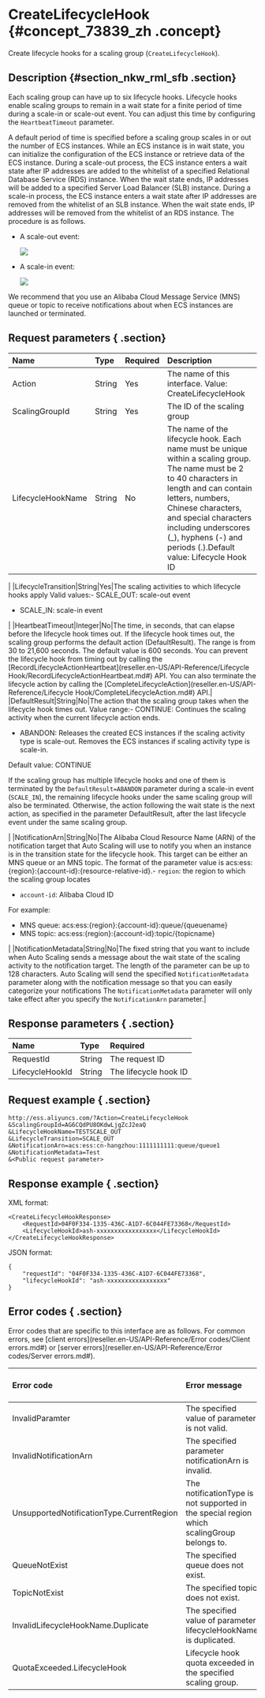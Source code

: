 # CreateLifecycleHook {#concept_73839_zh .concept}

Create lifecycle hooks for a scaling group \(`CreateLifecycleHook`\).

## Description {#section_nkw_rml_sfb .section}

Each scaling group can have up to six lifecycle hooks. Lifecycle hooks enable scaling groups to remain in a wait state for a finite period of time during a scale-in or scale-out event. You can adjust this time by configuring the `HeartbeatTimeout` parameter.

A default period of time is specified before a scaling group scales in or out the number of ECS instances. While an ECS instance is in wait state, you can initialize the configuration of the ECS instance or retrieve data of the ECS instance. During a scale-out process, the ECS instance enters a wait state after IP addresses are added to the whitelist of a specified Relational Database Service \(RDS\) instance. When the wait state ends, IP addresses will be added to a specified Server Load Balancer \(SLB\) instance. During a scale-in process, the ECS instance enters a wait state after IP addresses are removed from the whitelist of an SLB instance. When the wait state ends, IP addresses will be removed from the whitelist of an RDS instance. The procedure is as follows.

-   A scale-out event:

    ![](http://static-aliyun-doc.oss-cn-hangzhou.aliyuncs.com/assets/img/40660/155055387232073_en-US.png)

-   A scale-in event:

    ![](http://static-aliyun-doc.oss-cn-hangzhou.aliyuncs.com/assets/img/40660/155055387232072_en-US.png)


We recommend that you use an Alibaba Cloud Message Service \(MNS\) queue or topic to receive notifications about when ECS instances are launched or terminated.

## Request parameters { .section}

|Name|Type|Required|Description|
|:---|:---|:-------|:----------|
|Action|String|Yes|The name of this interface. Value: CreateLifecycleHook|
|ScalingGroupId|String|Yes|The ID of the scaling group|
|LifecycleHookName|String|No|The name of the lifecycle hook. Each name must be unique within a scaling group. The name must be 2 to 40 characters in length and can contain letters, numbers, Chinese characters, and special characters including underscores \(\_\), hyphens \(-\) and periods \(.\).Default value: Lifecycle Hook ID

|
|LifecycleTransition|String|Yes|The scaling activities to which lifecycle hooks apply Valid values:-   SCALE\_OUT: scale-out event
-   SCALE\_IN: scale-in event

|
|HeartbeatTimeout|Integer|No|The time, in seconds, that can elapse before the lifecycle hook times out. If the lifecycle hook times out, the scaling group performs the default action \(DefaultResult\). The range is from 30 to 21,600 seconds. The default value is 600 seconds. You can prevent the lifecycle hook from timing out by calling the [RecordLifecycleActionHeartbeat](reseller.en-US/API-Reference/Lifecycle Hook/RecordLifecycleActionHeartbeat.md#) API. You can also terminate the lifecycle action by calling the [CompleteLifecycleAction](reseller.en-US/API-Reference/Lifecycle Hook/CompleteLifecycleAction.md#) API.|
|DefaultResult|String|No|The action that the scaling group takes when the lifecycle hook times out. Value range:-   CONTINUE: Continues the scaling activity when the current lifecycle action ends.
-   ABANDON: Releases the created ECS instances if the scaling activity type is scale-out. Removes the ECS instances if scaling activity type is scale-in.

Default value: CONTINUE

If the scaling group has multiple lifecycle hooks and one of them is terminated by the `DefaultResult=ABANDON` parameter during a scale-in event \(`SCALE_IN`\), the remaining lifecycle hooks under the same scaling group will also be terminated. Otherwise, the action following the wait state is the next action, as specified in the parameter DefaultResult, after the last lifecycle event under the same scaling group.

|
|NotificationArn|String|No|The Alibaba Cloud Resource Name \(ARN\) of the notification target that Auto Scaling will use to notify you when an instance is in the transition state for the lifecycle hook. This target can be either an MNS queue or an MNS topic. The format of the parameter value is acs:ess:\{region\}:\{account-id\}:\{resource-relative-id\}.-   `region`: the region to which the scaling group locates
-   `account-id`: Alibaba Cloud ID

For example:

-   MNS queue: acs:ess:\{region\}:\{account-id\}:queue/\{queuename\}
-   MNS topic: acs:ess:\{region\}:\{account-id\}:topic/\{topicname\}

|
|NotificationMetadata|String|No|The fixed string that you want to include when Auto Scaling sends a message about the wait state of the scaling activity to the notification target. The length of the parameter can be up to 128 characters. Auto Scaling will send the specified `NotificationMetadata` parameter along with the notification message so that you can easily categorize your notifications The `NotificationMetadata` parameter will only take effect after you specify the `NotificationArn` parameter.|

## Response parameters { .section}

|Name|Type|Required|
|:---|:---|:-------|
|RequestId|String|The request ID|
|LifecycleHookId|String|The lifecycle hook ID|

## Request example { .section}

```
http://ess.aliyuncs.com/?Action=CreateLifecycleHook
&ScalingGroupId=AG6CQdPU8OKdwLjgZcJ2eaQ
&LifecycleHookName=TESTSCALE_OUT
&LifecycleTransition=SCALE_OUT
&NotificationArn=acs:ess:cn-hangzhou:1111111111:queue/queue1
&NotificationMetadata=Test
&<Public request parameter>
```

## Response example { .section}

XML format:

```
<CreateLifecycleHookResponse>
    <RequestId>04F0F334-1335-436C-A1D7-6C044FE73368</RequestId>
    <LifecycleHookId>ash-xxxxxxxxxxxxxxxxx</LifecycleHookId>
</CreateLifecycleHookResponse>
```

JSON format:

```
{
    "requestId": "04F0F334-1335-436C-A1D7-6C044FE73368",
    "lifecycleHookId": "ash-xxxxxxxxxxxxxxxxx"
}
```

## Error codes { .section}

Error codes that are specific to this interface are as follows. For common errors, see [client errors](reseller.en-US/API-Reference/Error codes/Client errors.md#) or [server errors](reseller.en-US/API-Reference/Error codes/Server errors.md#).

|Error code|Error message|HTTP status code|Description|
|:---------|:------------|:---------------|:----------|
|InvalidParamter|The specified value of parameter is not valid.|400|The specified value of the parameter is invalid.|
|InvalidNotificationArn|The specified parameter notificationArn is invalid.|400|The specified value of the parameter `NotificationArn` is invalid.|
|UnsupportedNotificationType.CurrentRegion|The notificationType is not supported in the special region which scalingGroup belongs to.|400|The type of notification that is supported depends on the region to which the scaling group belongs.|
|QueueNotExist|The specified queue does not exist.|400|The specified MNS queue does not exist.|
|TopicNotExist|The specified topic does not exist.|400|The specified MNS topic does not exist.|
|InvalidLifecycleHookName.Duplicate|The specified value of parameter lifecycleHookName is duplicated.|400|The specified value of the parameter LifecycleHookName already exists.|
|QuotaExceeded.LifecycleHook|Lifecycle hook quota exceeded in the specified scaling group.|400|Each scaling group can have up to six lifecycle hooks.|

